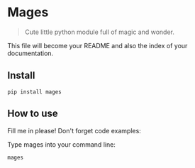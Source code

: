 # Mages
> Cute little python module full of magic and wonder.


This file will become your README and also the index of your documentation.

## Install

`pip install mages`

## How to use

Fill me in please! Don't forget code examples:

Type mages into your command line:

`mages`
